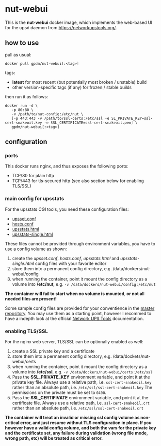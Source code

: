 # nut-webui

This is the **nut-webui** docker image, which implements the web-based UI for the upsd daemon from https://networkupstools.org/.

## how to use

pull as usual:
 
```
docker pull gpdm/nut-webui[:<tag>]
```

tags:
* **latest** for most recent (but potentially most broken / unstable) build
* other version-specific tags (if any) for frozen / stable builds

then run it as follows:

```
docker run -d \
   -p 80:80 \
   -v /path/to/nut-config:/etc/nut \
   [-p 443:443 -v /path/to/ssl-certs:/etc/ssl -e SL_PRIVATE_KEY=ssl-cert-snakeoil.key -e SSL_CERTIFICATE=ssl-cert-snakeoil.pem] \
   gpdm/nut-webui[:<tag>]
```


## configuration

### ports

This docker runs nginx, and thus exposes the following ports:

* TCP/80 for plain http
* TCP/443 for tls-secured http (see also section below for enabling TLS/SSL)


### main config for upsstats

For the upsstats CGI tools, you need these configuration files:

* [upsset.conf](https://networkupstools.org/docs/man/upsset.conf.html)
* [hosts.conf](https://networkupstools.org/docs/man/hosts.conf.html)
* [upsstats.html](https://networkupstools.org/docs/man/upsstats.html.html)
* [upsstats-single.html](https://networkupstools.org/docs/man/upsstats.html.html)

These files cannot be provided through environment variables, 
you have to use a config volume as shown:

1. create the *upsset.conf*, *hosts.conf*, *upsstats.html* and *upsstats-single.html* config files with your favorite editor
2. store them into a permanent config directory, e.g. /data/dockers/nut-webui/config
3. when running the container, point it mount the config directory as a volume into **/etc/nut**, e.g.
   `-v /data/dockers/nut-webui/config:/etc/nut`

**The container will fail to start when no volume is mounted, or not all needed files are present!**

Some sample config files are provided for your conventience in the [master repository](https://github.com/gpdm/nut/tree/master/nut-webui/files/etc/nut).
You may use them as a starting point, however I recommed to have a indepth look at the official
[Network UPS Tools](https://networkupstools.org/) documentation.


### enabling TLS/SSL

For the nginx web server, TLS/SSL can be optionally enabled as well:

1. create a SSL private key and a certificate
2. store them into a permanent config directory, e.g. /data/dockets/nut-webui/certs
3. when running the container, point it mount the config directory as a volume into **/etc/ssl**, e.g.
   `-v /data/dockers/nut-webui/certs:/etc/ssl`
4. Pass the **SSL_PRIVATE_KEY** environment variable, and point it at the private key file.
   Always use a relative path, i.e. `ssl-cert-snakeoil.key` rather than an absolute path, i.e. `/etc/ssl/ssl-cert-snakeoil.key` 
   The permissions on the private must be set to `0400`.
5. Pass the **SSL_CERTIFIVATE** environment variable, and point it at the certificate file.
   Always use a relative path, i.e. `ssl-cert-snakeoil.crt` rather than an absolute path, i.e. `/etc/ssl/ssl-cert-snakeoil.crt` 

**The container will treat an invalid or missing ssl config volume as non-critical error, and just resume without TLS configuration in place.
If you however have a valid config volume, and both the vars for the private key and the certificate set, any failure during validation
(wrong file mode, wrong path, etc) will be treated as critical error.**
